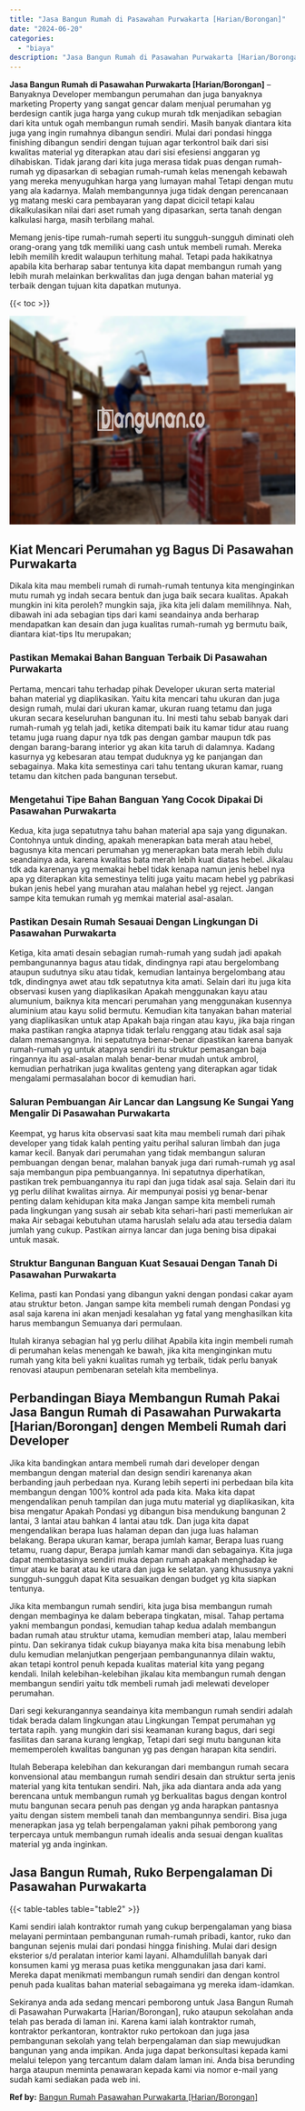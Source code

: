 ```yaml
---
title: "Jasa Bangun Rumah di Pasawahan Purwakarta [Harian/Borongan]"
date: "2024-06-20"
categories: 
  - "biaya"
description: "Jasa Bangun Rumah di Pasawahan Purwakarta [Harian/Borongan]. Sekiranya anda ada sedang mencari pemborong untuk Jasa Bangun Rumah di Pasawahan Purwakarta [Ha..."
---
```


**Jasa Bangun Rumah di Pasawahan Purwakarta \[Harian/Borongan\]** – Banyaknya Developer membangun perumahan dan juga banyaknya marketing Property yang sangat gencar dalam menjual perumahan yg berdesign cantik juga harga yang cukup murah tdk menjadikan sebagian dari kita untuk ogah membangun rumah sendiri. Masih banyak diantara kita juga yang ingin rumahnya dibangun sendiri. Mulai dari pondasi hingga finishing dibangun sendiri dengan tujuan agar terkontrol baik dari sisi kwalitas material yg diterapkan atau dari sisi efesiensi anggaran yg dihabiskan. Tidak jarang dari kita juga merasa tidak puas dengan rumah-rumah yg dipasarkan di sebagian rumah-rumah kelas menengah kebawah yang mereka menyuguhkan harga yang lumayan mahal Tetapi dengan mutu yang ala kadarnya. Malah membangunnya juga tidak dengan perencanaan yg matang meski cara pembayaran yang dapat dicicil tetapi kalau dikalkulasikan nilai dari aset rumah yang dipasarkan, serta tanah dengan kalkulasi harga, masih terbilang mahal.

Memang jenis-tipe rumah-rumah seperti itu sungguh-sungguh diminati oleh orang-orang yang tdk memiliki uang cash untuk membeli rumah. Mereka lebih memilih kredit walaupun terhitung mahal. Tetapi pada hakikatnya apabila kita berharap sabar tentunya kita dapat membangun rumah yang lebih murah melainkan berkwalitas dan juga dengan bahan material yg terbaik dengan tujuan kita dapatkan mutunya.

{{< toc >}}

![Jasa Bangun Rumah di Pasawahan Purwakarta [Harian/Borongan]](/images/borong-bangunan-32.png)

## Kiat Mencari Perumahan yg Bagus Di Pasawahan Purwakarta

Dikala kita mau membeli rumah di rumah-rumah tentunya kita menginginkan mutu rumah yg indah secara bentuk dan juga baik secara kualitas. Apakah mungkin ini kita peroleh? mungkin saja, jika kita jeli dalam memilihnya. Nah, dibawah ini ada sebagian tips dari kami seandainya anda berharap mendapatkan kan desain dan juga kualitas rumah-rumah yg bermutu baik, diantara kiat-tips Itu merupakan;

### Pastikan Memakai Bahan Banguan Terbaik Di Pasawahan Purwakarta

Pertama, mencari tahu terhadap pihak Developer ukuran serta material bahan material yg diaplikasikan. Yaitu kita mencari tahu ukuran dan juga design rumah, mulai dari ukuran kamar, ukuran ruang tetamu dan juga ukuran secara keseluruhan bangunan itu. Ini mesti tahu sebab banyak dari rumah-rumah yg telah jadi, ketika ditempati baik itu kamar tidur atau ruang tetamu juga ruang dapur nya tdk pas dengan gambar maupun tdk pas dengan barang-barang interior yg akan kita taruh di dalamnya. Kadang kasurnya yg kebesaran atau tempat duduknya yg ke panjangan dan sebagainya. Maka kita semestinya cari tahu tentang ukuran kamar, ruang tetamu dan kitchen pada bangunan tersebut.

### Mengetahui Tipe Bahan Banguan Yang Cocok Dipakai Di Pasawahan Purwakarta

Kedua, kita juga sepatutnya tahu bahan material apa saja yang digunakan. Contohnya untuk dinding, apakah menerapkan bata merah atau hebel, bagusnya kita mencari perumahan yg menerapkan bata merah lebih dulu seandainya ada, karena kwalitas bata merah lebih kuat diatas hebel. Jikalau tdk ada karenanya yg memakai hebel tidak kenapa namun jenis hebel nya apa yg diterapkan kita semestinya teliti juga yaitu macam hebel yg pabrikasi bukan jenis hebel yang murahan atau malahan hebel yg reject. Jangan sampe kita temukan rumah yg memkai material asal-asalan.

### Pastikan Desain Rumah Sesauai Dengan Lingkungan Di Pasawahan Purwakarta

Ketiga, kita amati desain sebagian rumah-rumah yang sudah jadi apakah pembangunannya bagus atau tidak, dindingnya rapi atau bergelombang ataupun sudutnya siku atau tidak, kemudian lantainya bergelombang atau tdk, dindingnya awet atau tdk sepatutnya kita amati. Selain dari itu juga kita observasi kusen yang diaplikasikan Apakah menggunakan kayu atau alumunium, baiknya kita mencari perumahan yang menggunakan kusennya aluminium atau kayu solid bermutu. Kemudian kita tanyakan bahan material yang diaplikasikan untuk atap Apakah baja ringan atau kayu, jika baja ringan maka pastikan rangka atapnya tidak terlalu renggang atau tidak asal saja dalam memasangnya. Ini sepatutnya benar-benar dipastikan karena banyak rumah-rumah yg untuk atapnya sendiri itu struktur pemasangan baja ringannya itu asal-asalan malah benar-benar mudah untuk ambrol, kemudian perhatrikan juga kwalitas genteng yang diterapkan agar tidak mengalami permasalahan bocor di kemudian hari.

### Saluran Pembuangan Air Lancar dan Langsung Ke Sungai Yang Mengalir Di Pasawahan Purwakarta

Keempat, yg harus kita observasi saat kita mau membeli rumah dari pihak developer yang tidak kalah penting yaitu perihal saluran limbah dan juga kamar kecil. Banyak dari perumahan yang tidak membangun saluran pembuangan dengan benar, malahan banyak juga dari rumah-rumah yg asal saja membangun pipa pembuangannya. Ini sepatutnya diperhatikan, pastikan trek pembuangannya itu rapi dan juga tidak asal saja. Selain dari itu yg perlu dilihat kwalitas airnya. Air mempunyai posisi yg benar-benar penting dalam kehidupan kita maka Jangan sampe kita membeli rumah pada lingkungan yang susah air sebab kita sehari-hari pasti memerlukan air maka Air sebagai kebutuhan utama haruslah selalu ada atau tersedia dalam jumlah yang cukup. Pastikan airnya lancar dan juga bening bisa dipakai untuk masak.

### Struktur Bangunan Banguan Kuat Sesauai Dengan Tanah Di Pasawahan Purwakarta

Kelima, pasti kan Pondasi yang dibangun yakni dengan pondasi cakar ayam atau struktur beton. Jangan sampe kita membeli rumah dengan Pondasi yg asal saja karena ini akan menjadi kesalahan yg fatal yang menghasilkan kita harus membangun Semuanya dari permulaan.

Itulah kiranya sebagian hal yg perlu dilihat Apabila kita ingin membeli rumah di perumahan kelas menengah ke bawah, jika kita menginginkan mutu rumah yang kita beli yakni kualitas rumah yg terbaik, tidak perlu banyak renovasi ataupun pembenaran setelah kita membelinya.

## Perbandingan Biaya Membangun Rumah Pakai Jasa Bangun Rumah di Pasawahan Purwakarta \[Harian/Borongan\] dengen Membeli Rumah dari Developer

Jika kita bandingkan antara membeli rumah dari developer dengan membangun dengan material dan design sendiri karenanya akan berbanding jauh perbedaan nya. Kurang lebih seperti ini perbedaan bila kita membangun dengan 100% kontrol ada pada kita. Maka kita dapat mengendalikan penuh tampilan dan juga mutu material yg diaplikasikan, kita bisa mengatur Apakah Pondasi yg dibangun bisa mendukung bangunan 2 lantai, 3 lantai atau bahkan 4 lantai atau tdk. Dan juga kita dapat mengendalikan berapa luas halaman depan dan juga luas halaman belakang. Berapa ukuran kamar, berapa jumlah kamar, Berapa luas ruang tetamu, ruang dapur, Berapa jumlah kamar mandi dan sebagainya. Kita juga dapat membatasinya sendiri muka depan rumah apakah menghadap ke timur atau ke barat atau ke utara dan juga ke selatan. yang khususnya yakni sungguh-sungguh dapat Kita sesuaikan dengan budget yg kita siapkan tentunya.

Jika kita membangun rumah sendiri, kita juga bisa membangun rumah dengan membaginya ke dalam beberapa tingkatan, misal. Tahap pertama yakni membangun pondasi, kemudian tahap kedua adalah membangun badan rumah atau struktur utama, kemudian memberi atap, lalau memberi pintu. Dan sekiranya tidak cukup biayanya maka kita bisa menabung lebih dulu kemudian melanjutkan pengerjaan pembangunannya dilain waktu, akan tetapi kontrol penuh kepada kualitas material kita yang pegang kendali. Inilah kelebihan-kelebihan jikalau kita membangun rumah dengan membangun sendiri yaitu tdk membeli rumah jadi melewati developer perumahan.

Dari segi kekurangannya seandainya kita membangun rumah sendiri adalah tidak berada dalam lingkungan atau Lingkungan Tempat perumahan yg tertata rapih. yang mungkin dari sisi keamanan kurang bagus, dari segi fasilitas dan sarana kurang lengkap, Tetapi dari segi mutu bangunan kita mememperoleh kwalitas bangunan yg pas dengan harapan kita sendiri.

Itulah Beberapa kelebihan dan kekurangan dari membangun rumah secara konvensional atau membangun rumah sendiri desain dan struktur serta jenis material yang kita tentukan sendiri. Nah, jika ada diantara anda ada yang berencana untuk membangun rumah yg berkualitas bagus dengan kontrol mutu bangunan secara penuh pas dengan yg anda harapkan pantasnya yaitu dengan sistem membeli tanah dan membangunnya sendiri. Bisa juga menerapkan jasa yg telah berpengalaman yakni pihak pemborong yang terpercaya untuk membangun rumah idealis anda sesuai dengan kualitas material yg anda inginkan.

## Jasa Bangun Rumah, Ruko Berpengalaman Di Pasawahan Purwakarta

{{< table-tables table="table2" >}}

Kami sendiri ialah kontraktor rumah yang cukup berpengalaman yang biasa melayani permintaan pembangunan rumah-rumah pribadi, kantor, ruko dan bangunan sejenis mulai dari pondasi hingga finishing. Mulai dari design eksterior s/d peralatan interior kami layani. Alhamdulillah banyak dari konsumen kami yg merasa puas ketika menggunakan jasa dari kami. Mereka dapat menikmati membangun rumah sendiri dan dengan kontrol penuh pada kualitas bahan material sebagaimana yg mereka idam-idamkan.

Sekiranya anda ada sedang mencari pemborong untuk Jasa Bangun Rumah di Pasawahan Purwakarta \[Harian/Borongan\], ruko ataupun sekolahan anda telah pas berada di laman ini. Karena kami ialah kontraktor rumah, kontraktor perkantoran, kontraktor ruko pertokoan dan juga jasa pembangunan sekolah yang telah berpengalaman dan siap mewujudkan bangunan yang anda impikan. Anda juga dapat berkonsultasi kepada kami melalui telepon yang tercantum dalam dalam laman ini. Anda bisa berunding harga ataupun meminta penawaran kepada kami via nomor e-mail yang sudah kami sediakan pada web ini.

**Ref by:** [Bangun Rumah Pasawahan Purwakarta [Harian/Borongan]](https://id.wikipedia.org/wiki/Bangun)
